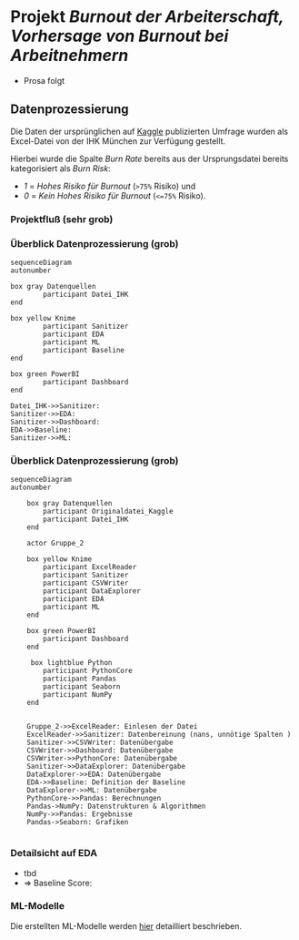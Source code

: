 # Projekt <i>Burnout der Arbeiterschaft, Vorhersage von Burnout bei Arbeitnehmern</i>
- Prosa folgt 

## Datenprozessierung

Die Daten der ursprünglichen auf [Kaggle](https://www.kaggle.com/datasets/blurredmachine/are-your-employees-burning-out?select=train.csv) publizierten Umfrage wurden als Excel-Datei von der IHK München zur Verfügung gestellt.

Hierbei wurde die Spalte <var>Burn Rate</var> bereits aus der Ursprungsdatei bereits kategorisiert als <var>Burn Risk</var>:

- <var>1</var> = <i>Hohes Risiko für Burnout</i> (```>75%``` Risiko) und 
- <var>0</var> = <i>Kein Hohes Risiko für Burnout</i> (```<=75%``` Risiko).

### Projektfluß (sehr grob)

### Überblick Datenprozessierung (grob)

```mermaid
sequenceDiagram
autonumber

box gray Datenquellen
        participant Datei_IHK
end

box yellow Knime
        participant Sanitizer
        participant EDA
        participant ML
        participant Baseline
end

box green PowerBI
        participant Dashboard
end

Datei_IHK->>Sanitizer:  
Sanitizer->>EDA:  
Sanitizer->>Dashboard:   
EDA->>Baseline:  
Sanitizer->>ML:  
```

### Überblick Datenprozessierung (grob)

```mermaid
sequenceDiagram
autonumber
    
    box gray Datenquellen
        participant Originaldatei_Kaggle
        participant Datei_IHK
    end

    actor Gruppe_2

    box yellow Knime
        participant ExcelReader
        participant Sanitizer
        participant CSVWriter
        participant DataExplorer
        participant EDA
        participant ML
    end

    box green PowerBI
        participant Dashboard
    end

     box lightblue Python
        participant PythonCore
        participant Pandas
        participant Seaborn
        participant NumPy
    end

     
    Gruppe_2->>ExcelReader: Einlesen der Datei
    ExcelReader->>Sanitizer: Datenbereinung (nans, unnötige Spalten )
    Sanitizer->>CSVWriter: Datenübergabe
    CSVWriter->>Dashboard: Datenübergabe
    CSVWriter->>PythonCore: Datenübergabe
    Sanitizer->>DataExplorer: Datenübergabe
    DataExplorer->>EDA: Datenübergabe
    EDA->>Baseline: Definition der Baseline
    DataExplorer->>ML: Datenübergabe
    PythonCore->>Pandas: Berechnungen
    Pandas->NumPy: Datenstrukturen & Algorithmen
    NumPy->>Pandas: Ergebnisse
    Pandas->Seaborn: Grafiken
    
```

### Detailsicht auf EDA

- tbd
- => Baseline Score: 

### ML-Modelle

Die erstellten ML-Modelle werden [hier](ml_models.md) detailliert beschrieben.